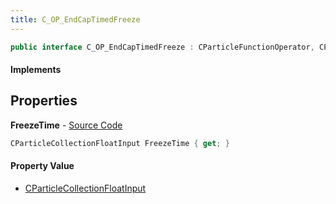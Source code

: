 ```yaml
---
title: C_OP_EndCapTimedFreeze
---
```


```csharp
public interface C_OP_EndCapTimedFreeze : CParticleFunctionOperator, CParticleFunction, ISchemaClass<CParticleFunction>, ISchemaClass<CParticleFunctionOperator>, ISchemaClass<C_OP_EndCapTimedFreeze>, ISchemaField, ISchemaClass, INativeHandle
```

#### Implements

## Properties

**FreezeTime** - [Source Code](https://github.com/swiftly-solution/swiftlys2/blob/master/managed/src/SwiftlyS2.Generated/Schemas/Interfaces/C_OP_EndCapTimedFreeze.cs#L16)

```csharp
CParticleCollectionFloatInput FreezeTime { get; }
```

#### Property Value

- [CParticleCollectionFloatInput](/docs/api/shared/schemadefinitions/cparticlecollectionfloatinput)

